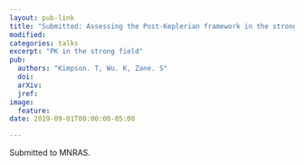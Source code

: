 ```yaml
---
layout: pub-link
title: "Submitted: Assessing the Post-Keplerian framework in the strong-field regime"
modified:
categories: talks
excerpt: "PK in the strong field"
pub:
  authors: "Kimpson. T, Wu. K, Zane. S"
  doi:
  arXiv:
  jref:
image:
  feature:
date: 2019-09-01T00:00:00-05:00

---
```



Submitted to MNRAS.
